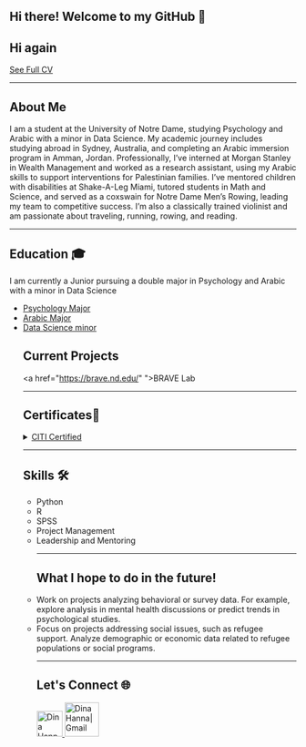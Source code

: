 ## Hi there! Welcome to my GitHub 👋
## Hi again
<a href="https://github.com/user-attachments/assets/a07e5653-ca39-4925-b6ab-ad0df7896c88" >See Full CV</a> 
___

## About Me
I am a student at the University of Notre Dame, studying Psychology and Arabic with a minor in Data Science. My academic journey includes studying abroad in Sydney, Australia, and completing an Arabic immersion program in Amman, Jordan. Professionally, I’ve interned at Morgan Stanley in Wealth Management and worked as a research assistant, using my Arabic skills to support interventions for Palestinian families. I’ve mentored children with disabilities at Shake-A-Leg Miami, tutored students in Math and Science, and served as a coxswain for Notre Dame Men’s Rowing, leading my team to competitive success. I’m also a classically trained violinist and am passionate about traveling, running, rowing, and reading. 
___
## Education 🎓
I am currently a Junior pursuing a double major in Psychology and Arabic with a minor in Data Science 
<ul>
  <li><a href="https://psychology.nd.edu/undergraduate/psychology-major/" >Psychology Major</li></a> 
  <li><a href="https://arabic.nd.edu/arabic/" >Arabic Major</li></a> 
  <li><a href="https://altech.nd.edu/programs/data-science-minor/" >Data Science minor</li></a> 

## Current Projects
<a href="https://brave.nd.edu/" 
">BRAVE Lab</a> 
    
___
## Certificates📜
<details><summary>
<a href="https://github.com/user-attachments/assets/9525d919-9f25-4717-9557-7ca348057cce" 
"> CITI Certified</a> 
</summary>
<br>
<strong>Collaborative Institutional Training Initiative</strong>
<ol>
  <li>Human Research</li>
  <li>Social & Behavioral Research</li></a></li>
</ol>
</details>

___
## Skills 🛠️
<ul>
  <li>Python</li>
  <li>R</li>
  <li>SPSS</li>
  <li>Project Management</li>
  <li>Leadership and Mentoring</li>

___
## What I hope to do in the future!
<li>Work on projects analyzing behavioral or survey data. For example, explore analysis in mental health discussions or predict trends in psychological studies.</li>
  <li>Focus on projects addressing social issues, such as refugee support. Analyze demographic or economic data related to refugee populations or social programs.</li>

___
## Let's Connect 🌐
<a href="https://www.linkedin.com/in/dina-hanna-/">
  <img alt="Dina Hanna | LinkedIn" width="45px" src="assets/linkedin.png"/>
</a>
<a href="mailto:dinaahanna03@gmail.com">
  <img alt="Dina Hanna| Gmail" width="60px" src="assets/gmail.png"/>
</a>

<br>
<br>
<br>


